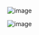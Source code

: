 ![image](https://github.com/user-attachments/assets/02c60d86-01ac-4ec6-a22e-cad9ce8cc017)

![image](https://github.com/user-attachments/assets/dc0567a8-e5c7-43bb-a424-956db107a6a0)

